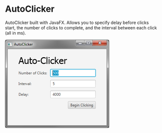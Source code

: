 # AutoClicker
AutoClicker built with JavaFX. Allows you to specify delay before clicks start, the number of clicks to complete, and the interval between each click (all in ms). 

![AutoClicker Screenshot](https://github.com/ricemitc/AutoClicker/blob/master/AutoClicker%20Screenshot.png)

